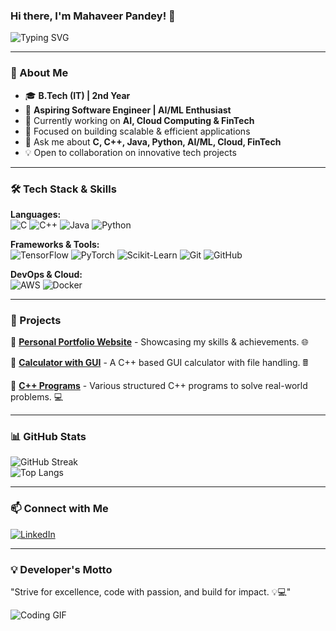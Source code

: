 ### Hi there, I'm Mahaveer Pandey! 👋

![Typing SVG](https://readme-typing-svg.herokuapp.com?font=Fira+Code&weight=600&size=22&pause=1000&color=0DF7D4&width=600&lines=Software+Developer+%7C+AI%2FML+Enthusiast+%7C+Tech+Explorer;Passionate+about+coding+%26+problem-solving;Transforming+ideas+into+reality!🚀)

---

### 🚀 About Me
- 🎓 **B.Tech (IT) | 2nd Year**
- 🔭 **Aspiring Software Engineer | AI/ML Enthusiast**
- 🌱 Currently working on **AI, Cloud Computing & FinTech**
- 🎯 Focused on building scalable & efficient applications
- 💬 Ask me about **C, C++, Java, Python, AI/ML, Cloud, FinTech**
- 💡 Open to collaboration on innovative tech projects

---

### 🛠 Tech Stack & Skills

**Languages:**  
![C](https://img.shields.io/badge/-C-05122A?style=flat&logo=C&logoColor=A8B9CC) ![C++](https://img.shields.io/badge/-C++-05122A?style=flat&logo=C%2B%2B&logoColor=00599C) ![Java](https://img.shields.io/badge/-Java-05122A?style=flat&logo=openjdk&logoColor=FFA518) ![Python](https://img.shields.io/badge/-Python-05122A?style=flat&logo=python&logoColor=FFD43B)

**Frameworks & Tools:**  
![TensorFlow](https://img.shields.io/badge/-TensorFlow-05122A?style=flat&logo=tensorflow&logoColor=FF6F00) ![PyTorch](https://img.shields.io/badge/-PyTorch-05122A?style=flat&logo=pytorch&logoColor=EE4C2C) ![Scikit-Learn](https://img.shields.io/badge/-Scikit--Learn-05122A?style=flat&logo=scikit-learn&logoColor=F7931E) ![Git](https://img.shields.io/badge/-Git-05122A?style=flat&logo=git&logoColor=F05032) ![GitHub](https://img.shields.io/badge/-GitHub-05122A?style=flat&logo=github&logoColor=white)

**DevOps & Cloud:**  
![AWS](https://img.shields.io/badge/-AWS-05122A?style=flat&logo=amazonaws&logoColor=FF9900) ![Docker](https://img.shields.io/badge/-Docker-05122A?style=flat&logo=docker&logoColor=2496ED)

---

### 📌 Projects
🔹 **[Personal Portfolio Website](#)** - Showcasing my skills & achievements. 🌐

🔹 **[Calculator with GUI](#)** - A C++ based GUI calculator with file handling. 🖩

🔹 **[C++ Programs](#)** - Various structured C++ programs to solve real-world problems. 💻

---

### 📊 GitHub Stats
![GitHub Streak](https://github-readme-streak-stats.herokuapp.com/?user=Mahaveer-Pandey&theme=dark&hide_border=true)  
![Top Langs](https://github-readme-stats.vercel.app/api/top-langs/?username=Mahaveer-Pandey&layout=compact&theme=dark&hide_border=true)

---

### 📫 Connect with Me
[![LinkedIn](https://img.shields.io/badge/LinkedIn-0A66C2?style=flat&logo=linkedin&logoColor=white)](https://www.linkedin.com/in/mahaveer-pandey-a61024265)

---

### 💡 Developer's Motto
"Strive for excellence, code with passion, and build for impact. 💡💻"

![Coding GIF](https://media.giphy.com/media/ZVik7pBtu9dNS/giphy.gif)
